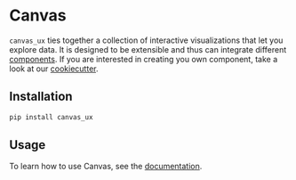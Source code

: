 # Canvas

`canvas_ux` ties together a collection of interactive visualizations that let you explore data. It is designed to be extensible and thus can integrate different [components](../widgets). If you are interested in creating you own component, take a look at our [cookiecutter](../widget-cookiecutter/).

## Installation

```bash
pip install canvas_ux
```

## Usage

To learn how to use Canvas, see the [documentation](https://satishlokkoju.github.io/deepview/).
